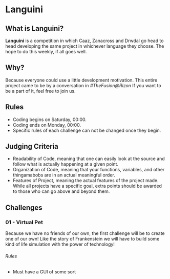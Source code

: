 # Languini

## What is Languini?
**Languini** is a competition in which Caaz, Zanacross and Drwdal go head to head developing the same project in whichever language they choose. The hope to do this weekly, if all goes well.

## Why?
Because everyone could use a little development motivation. This entire project came to be by a conversation in *#TheFusion@Rizon* If you want to be a part of it, feel free to join us.

## Rules
- Coding begins on Saturday, 00:00.
- Coding ends on Monday, 00:00.
- Specific rules of each challenge can not be changed once they begin.

## Judging Criteria
- Readability of Code, meaning that one can easily look at the source and follow what is actually happening at a given point.
- Organization of Code, meaning that your functions, variables, and other thingamabobs are in an actual meaningful order.
- Features of Project, meaning the actual features of the project made. While all projects have a specific goal, extra points should be awarded to those who can go above and beyond them.

## Challenges

### 01 - Virtual Pet

Because we have no friends of our own, the first challenge will be to create one of our own! Like the story of Frankenstein we will have to build some kind of life simulation with the power of technology!

###### Rules
- Must have a GUI of some sort
